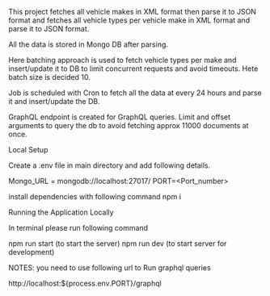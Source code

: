 
This project fetches all vehicle makes in XML format then parse it to JSON format and fetches all vehicle types per vehicle make
in XML format and parse it to JSON format. 

All the data is stored in Mongo DB after parsing.

Here batching approach is used to fetch vehicle types per make and insert/update it to DB to limit concurrent requests and avoid timeouts. Hete batch size is decided 10. 

Job is scheduled with Cron to fetch all the data at every 24 hours and parse it and insert/update the DB.

GraphQL endpoint is created for GraphQL queries. Limit and offset arguments to query the db to avoid fetching approx 11000 documents at once.


Local Setup

Create a .env file in main directory and add following details.

Mongo_URL = mongodb://localhost:27017/<DB-name>
PORT=<Port_number>


install dependencies with following command
   npm i

Running the Application Locally

In terminal please run following command

npm run start (to start the server)
npm run dev (to start server for development)

NOTES: 
you need to use following url to Run graphql queries

http://localhost:${process.env.PORT}/graphql